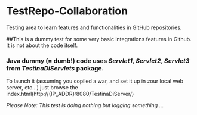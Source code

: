 # TestRepo-Collaboration
Testing area to learn features and functionalities in GitHub repositories.

##This is a dummy test for some very basic integrations features in Github. It is not about the code itself.

### Java dummy (= dumb!) code uses *Servlet1*, *Servlet2*, *Servlet3* from *TestinaDiServlets* package.
To launch it (assuming you copiled a war, and set it up in zour local web server, etc.. ) just browse the index.html(http://{IP_ADDR}:8080/TestinaDiServer/)

*Please Note: This test is doing nothing but logging something ...* 